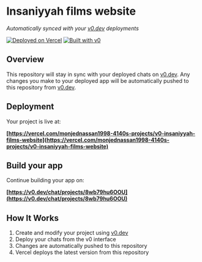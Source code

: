 # Insaniyyah films website

*Automatically synced with your [v0.dev](https://v0.dev) deployments*

[![Deployed on Vercel](https://img.shields.io/badge/Deployed%20on-Vercel-black?style=for-the-badge&logo=vercel)](https://vercel.com/monjednassan1998-4140s-projects/v0-insaniyyah-films-website)
[![Built with v0](https://img.shields.io/badge/Built%20with-v0.dev-black?style=for-the-badge)](https://v0.dev/chat/projects/8wb79hu6OOU)

## Overview

This repository will stay in sync with your deployed chats on [v0.dev](https://v0.dev).
Any changes you make to your deployed app will be automatically pushed to this repository from [v0.dev](https://v0.dev).

## Deployment

Your project is live at:

**[https://vercel.com/monjednassan1998-4140s-projects/v0-insaniyyah-films-website](https://vercel.com/monjednassan1998-4140s-projects/v0-insaniyyah-films-website)**

## Build your app

Continue building your app on:

**[https://v0.dev/chat/projects/8wb79hu6OOU](https://v0.dev/chat/projects/8wb79hu6OOU)**

## How It Works

1. Create and modify your project using [v0.dev](https://v0.dev)
2. Deploy your chats from the v0 interface
3. Changes are automatically pushed to this repository
4. Vercel deploys the latest version from this repository